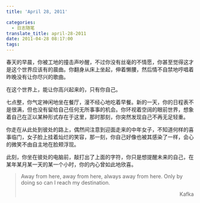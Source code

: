```yaml
---
title: 'April 28, 2011'

categories:
  - 日志随笔
translate_title: april-28-2011
date: 2011-04-28 08:17:00
tags:
---
```


春天的早晨，你被工地的撞击声吵醒，不过你没有丝毫的不情愿，你甚至觉得这才是这个世界应该有的晨曲。你翻身从床上坐起，伸着懒腰，然后情不自禁地哼唱着昨晚没有让你尽兴的歌曲。

在这个世界上，能让你高兴起来的，只有你自己。

七点整，你气定神闲地坐在餐厅，漫不经心地吃着早餐。新的一天，你的日程表不是很满，但也没有留给自己任何无所事事的机会。你环视着空阔的眼前世界，想象着自己在正以某种形式存在于这里，那时那刻，你突然发现自己不再无足轻重。

你走在从此处到彼处的路上，偶然间注意到迎面走来的中年女子，不知道何样的喜事临门，女子脸上挂着灿烂的笑容，那一刻，你自己好像也被其感染了一样，会心的微笑不由自主地在脸颊浮现。

此刻，你坐在彼处的电脑前，敲打出了上面的字符，你只是想提醒未来的自己，在某年某月某一天的某一个小时，你的内心曾如此地欣喜。

> Away from here, away from here, always away from here. Only by doing so can I reach my destination.
>
> <p align='right'>Kafka</p>


